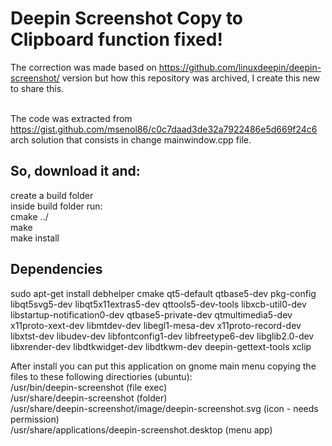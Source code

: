 # Deepin Screenshot Copy to Clipboard function fixed!

The correction was made based on https://github.com/linuxdeepin/deepin-screenshot/ version but how this repository was archived, I create this new to share this.<br /><br />

The code was extracted from https://gist.github.com/msenol86/c0c7daad3de32a7922486e5d669f24c6 arch solution that consists in change mainwindow.cpp file.

## So, download it and:
create a build folder <br />
inside build folder run: <br />
cmake ../ <br />
make <br />
make install<br />

## Dependencies 
sudo apt-get install debhelper cmake qt5-default qtbase5-dev pkg-config libqt5svg5-dev libqt5x11extras5-dev qttools5-dev-tools libxcb-util0-dev libstartup-notification0-dev qtbase5-private-dev qtmultimedia5-dev x11proto-xext-dev libmtdev-dev libegl1-mesa-dev x11proto-record-dev libxtst-dev libudev-dev libfontconfig1-dev libfreetype6-dev libglib2.0-dev libxrender-dev libdtkwidget-dev libdtkwm-dev deepin-gettext-tools xclip

After install you can put this application on gnome main menu copying the files to these following directiories (ubuntu): <br />
/usr/bin/deepin-screenshot (file exec) <br />
/usr/share/deepin-screenshot (folder) <br />
/usr/share/deepin-screenshot/image/deepin-screenshot.svg (icon - needs permission) <br />
/usr/share/applications/deepin-screenshot.desktop (menu app) <br />
